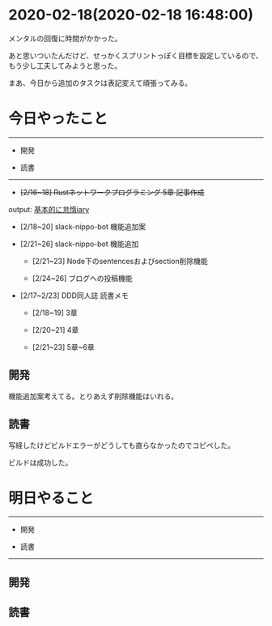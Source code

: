 # 2020-02-18(2020-02-18 16:48:00)

メンタルの回復に時間がかかった。

あと思いついたんだけど、せっかくスプリントっぽく目標を設定しているので、もう少し工夫してみようと思った。

まあ、今日から追加のタスクは表記変えて頑張ってみる。

# 今日やったこと

---

* 開発

* 読書

---

+ ~~[2/16~18] Rustネットワークプログラミング 5章 記事作成~~

output: [基本的に怠惰iary](https://blog.londone.net/page?id=181)

+ [2/18~20] slack-nippo-bot 機能追加案

+ [2/21~26] slack-nippo-bot 機能追加

	+ [2/21~23] Node下のsentencesおよびsection削除機能

	+ [2/24~26] ブログへの投稿機能

+ [2/17~2/23] DDD同人誌 読書メモ

	+ [2/18~19] 3章

	+ [2/20~21] 4章

	+ [2/21~23] 5章~6章

## 開発

機能追加案考えてる。とりあえず削除機能はいれる。

## 読書

写経したけどビルドエラーがどうしても直らなかったのでコピペした。

ビルドは成功した。

# 明日やること

---

* 開発

* 読書

---

## 開発

## 読書
